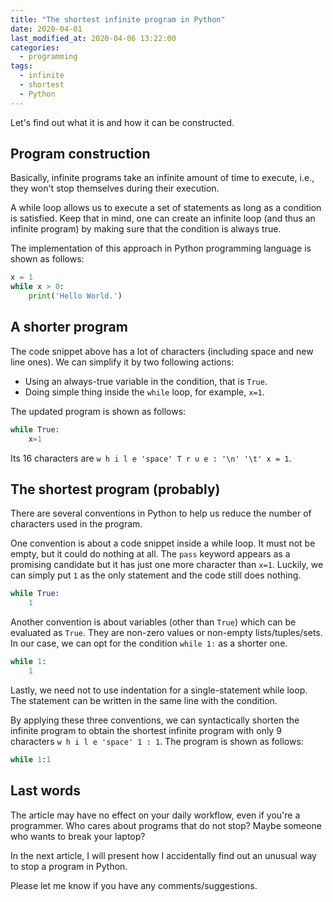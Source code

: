 ```yaml
---
title: "The shortest infinite program in Python"
date: 2020-04-01
last_modified_at: 2020-04-06 13:22:00
categories:
  - programming
tags:
  - infinite
  - shortest
  - Python
---
```


Let's find out what it is and how it can be constructed.

## Program construction

Basically, infinite programs take an infinite amount of time to execute, i.e., they won't stop themselves during their execution.

A while loop allows us to execute a set of statements as long as a condition is satisfied. Keep that in mind, one can create an infinite loop (and thus an infinite program) by making sure that the condition is always true.

The implementation of this approach in Python programming language is shown as follows:

```py
x = 1
while x > 0:
    print('Hello World.')
```

## A shorter program
The code snippet above has a lot of characters (including space and new line ones). We can simplify it by two following actions:
- Using an always-true variable in the condition, that is `True`.
- Doing simple thing inside the `while` loop, for example, `x=1`.

The updated program is shown as follows:

```py
while True:
    x=1
```
Its 16 characters are `w h i l e 'space' T r u e : '\n' '\t' x = 1`.


## The shortest program (probably)

There are several conventions in Python to help us reduce the number of characters used in the program.

One convention is about a code snippet inside a while loop. It must not be empty, but it could do nothing at all. The `pass` keyword appears as a promising candidate but it has just one more character than `x=1`. Luckily, we can simply put `1` as the only statement and the code still does nothing.

```py
while True:
    1
```

Another convention is about variables (other than `True`) which can be evaluated as `True`. They are non-zero values or non-empty lists/tuples/sets. In our case, we can opt for the condition `while 1:` as a shorter one.

```py
while 1:
    1
```

Lastly, we need not to use indentation for a single-statement while loop. The statement can be written in the same line with the condition.

By applying these three conventions, we can syntactically shorten the infinite program to obtain the shortest infinite program with only 9 characters `w h i l e 'space' 1 : 1`. The program is shown as follows:

```py
while 1:1
```

## Last words
The article may have no effect on your daily workflow, even if you're a programmer. Who cares about programs that do not stop? Maybe someone who wants to break your laptop?

In the next article, I will present how I accidentally find out an unusual way to stop a program in Python.

Please let me know if you have any comments/suggestions.
